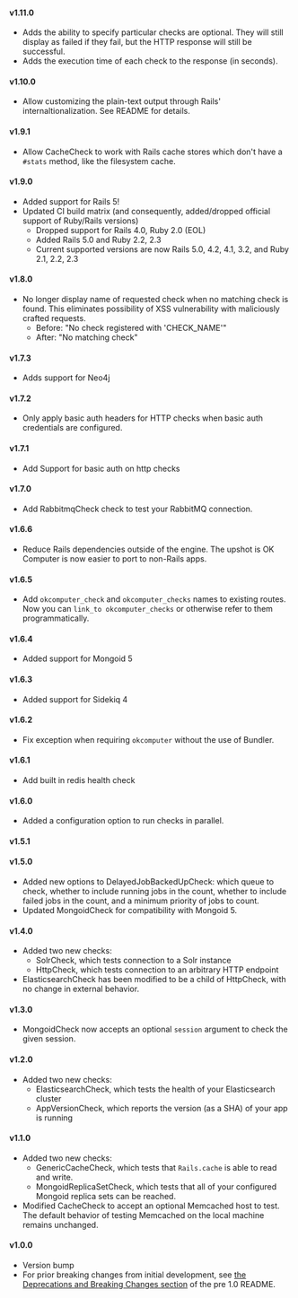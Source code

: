 #### v1.11.0

* Adds the ability to specify particular checks are optional. They will still display as failed if they fail, but the HTTP response will still be successful.
* Adds the execution time of each check to the response (in seconds).

#### v1.10.0

* Allow customizing the plain-text output through Rails' internaltionalization. See README for details.

#### v1.9.1

* Allow CacheCheck to work with Rails cache stores which don't have a `#stats` method, like the filesystem cache.

#### v1.9.0

* Added support for Rails 5!
* Updated CI build matrix (and consequently, added/dropped official support of Ruby/Rails versions)
    * Dropped support for Rails 4.0, Ruby 2.0 (EOL)
    * Added Rails 5.0 and Ruby 2.2, 2.3
    * Current supported versions are now Rails 5.0, 4.2, 4.1, 3.2, and Ruby 2.1, 2.2, 2.3

#### v1.8.0

* No longer display name of requested check when no matching check is found. This eliminates possibility of XSS vulnerability with maliciously crafted requests.
    * Before: "No check registered with 'CHECK_NAME'"
    * After: "No matching check"

#### v1.7.3

* Adds support for Neo4j

#### v1.7.2

* Only apply basic auth headers for HTTP checks when basic auth credentials are configured.

#### v1.7.1

* Add Support for basic auth on http checks

#### v1.7.0

* Add RabbitmqCheck check to test your RabbitMQ connection.

#### v1.6.6

* Reduce Rails dependencies outside of the engine. The upshot is OK Computer is now easier to port to non-Rails apps.

#### v1.6.5

* Add `okcomputer_check` and `okcomputer_checks` names to existing routes. Now you can `link_to okcomputer_checks` or otherwise refer to them programmatically.

#### v1.6.4

* Added support for Mongoid 5

#### v1.6.3
* Added support for Sidekiq 4

#### v1.6.2

* Fix exception when requiring `okcomputer` without the use of Bundler.

#### v1.6.1

* Add built in redis health check

#### v1.6.0

* Added a configuration option to run checks in parallel.

#### v1.5.1
#### v1.5.0

* Added new options to DelayedJobBackedUpCheck: which queue to check, whether to include running jobs in the count, whether to include failed jobs in the count, and a minimum priority of jobs to count.
* Updated MongoidCheck for compatibility with Mongoid 5.

#### v1.4.0

* Added two new checks:
    * SolrCheck, which tests connection to a Solr instance
    * HttpCheck, which tests connection to an arbitrary HTTP endpoint
* ElasticsearchCheck has been modified to be a child of HttpCheck, with no change in external behavior.

#### v1.3.0

* MongoidCheck now accepts an optional `session` argument to check the given session.

#### v1.2.0

* Added two new checks:
    * ElasticsearchCheck, which tests the health of your Elasticsearch cluster
    * AppVersionCheck, which reports the version (as a SHA) of your app is running

#### v1.1.0

* Added two new checks:
    * GenericCacheCheck, which tests that `Rails.cache` is able to read and write.
    * MongoidReplicaSetCheck, which tests that all of your configured Mongoid replica sets can be reached.
* Modified CacheCheck to accept an optional Memcached host to test. The default behavior of testing Memcached on the local machine remains unchanged.

#### v1.0.0

* Version bump
* For prior breaking changes from initial development, see [the Deprecations and Breaking Changes section][breaking-changes] of the pre 1.0 README.

[breaking-changes]:https://github.com/sportngin/okcomputer/blob/3f6708b333ddaf7ecc14d8c2b163335d46343f66/README.markdown#deprecations-and-breaking-changes
